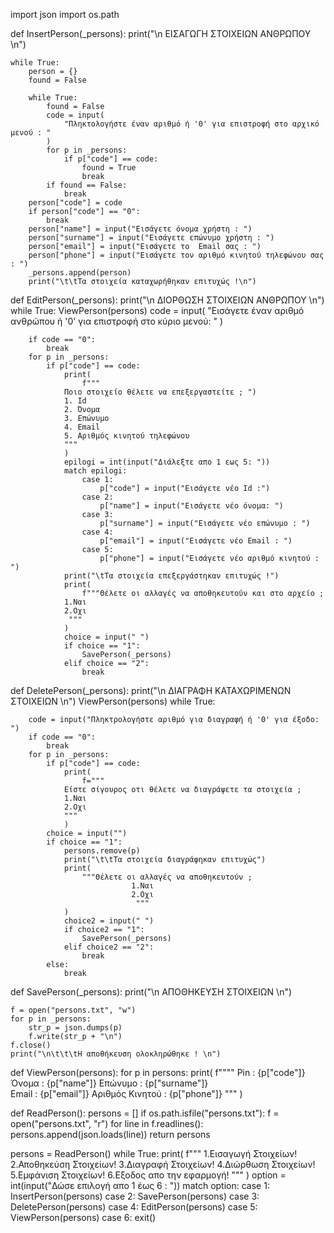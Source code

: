 import json
import os.path


def InsertPerson(_persons):
    print("\n ΕΙΣΑΓΩΓΗ ΣΤΟΙΧΕΙΩΝ ΑΝΘΡΩΠΟΥ \n")

    while True:
        person = {}
        found = False

        while True:
            found = False
            code = input(
                "Πληκτολογήστε έναν αριθμό ή '0' για επιστροφή στο αρχικό μενού : "
            )
            for p in _persons:
                if p["code"] == code:
                    found = True
                    break
            if found == False:
                break
        person["code"] = code
        if person["code"] == "0":
            break
        person["name"] = input("Εισάγετε όνομα χρήστη : ")
        person["surname"] = input("Εισάγετε επώνυμο χρήστη : ")
        person["email"] = input("Εισάγετε το  Email σας : ")
        person["phone"] = input("Εισάγετε τον αριθμό κινητού τηλεφώνου σας : ")
        _persons.append(person)
        print("\t\tΤα στοιχεία καταχωρήθηκαν επιτυχώς !\n")


def EditPerson(_persons):
    print("\n ΔΙΟΡΘΩΣΗ ΣΤΟΙΧΕΙΩΝ ΑΝΘΡΩΠΟΥ \n")
    while True:
        ViewPerson(persons)
        code = input(
            "Εισάγετε έναν αριθμό ανθρώπου  ή '0' για επιστροφή στο κύριο μενού: "
        )

        if code == "0":
            break
        for p in _persons:
            if p["code"] == code:
                print(
                    f"""
                Ποιο στοιχείο θέλετε να επεξεργαστείτε ; ")
                1. Id 
                2. Όνομα
                3. Επώνυμο
                4. Email
                5. Αριθμός κινητού τηλεφώνου
                """
                )
                epilogi = int(input("Διάλεξτε απο 1 εως 5: "))
                match epilogi:
                    case 1:
                        p["code"] = input("Εισάγετε νέο Id :")
                    case 2:
                        p["name"] = input("Εισάγετε νέο όνομα: ")
                    case 3:
                        p["surname"] = input("Εισάγετε νέο επώνυμο : ")
                    case 4:
                        p["email"] = input("Εισάγετε νέο Email : ")
                    case 5:
                        p["phone"] = input("Εισάγετε νέο αριθμό κινητού : ")
                print("\tΤα στοιχεία επεξεργάστηκαν επιτυχώς !")
                print(
                    f"""Θέλετε οι αλλαγές να αποθηκευτούν και στο αρχείο ;
                1.Ναι
                2.Οχι
                 """
                )
                choice = input(" ")
                if choice == "1":
                    SavePerson(_persons)
                elif choice == "2":
                    break


def DeletePerson(_persons):
    print("\n ΔΙΑΓΡΑΦΗ KΑΤΑΧΩΡΙΜΕΝΩΝ ΣΤΟΙΧΕΙΩΝ \n")
    ViewPerson(persons)
    while True:

        code = input("Πληκτρολογήστε αριθμό για διαγραφή ή '0' για έξοδο: ")
        if code == "0":
            break
        for p in _persons:
            if p["code"] == code:
                print(
                    f="""
                Είστε σίγουρος οτι θέλετε να διαγράψετε τα στοιχεία ;
                1.Ναι 
                2.Οχι
                """
                )
            choice = input("")
            if choice == "1":
                persons.remove(p)
                print("\t\tΤα στοιχεία διαγράφηκαν επιτυχώς")
                print(
                    """Θέλετε οι αλλαγές να αποθηκευτούν ;
                               1.Ναι
                               2.Οχι
                                """
                )
                choice2 = input(" ")
                if choice2 == "1":
                    SavePerson(_persons)
                elif choice2 == "2":
                    break
            else:
                break


def SavePerson(_persons):
    print("\n  ΑΠΟΘΗΚΕΥΣΗ ΣΤΟΙΧΕΙΩΝ  \n")

    f = open("persons.txt", "w")
    for p in _persons:
        str_p = json.dumps(p)
        f.write(str_p + "\n")
    f.close()
    print("\n\t\t\tΗ αποθήκευση ολοκληρώθηκε ! \n")


def ViewPerson(persons):
    for p in persons:
        print(
            f""""
        Pin : {p["code"]}
        Όνομα : {p["name"]}
        Επώνυμο : {p["surname"]}  
        Email : {p["email"]}
        Αριθμός Κινητού : {p["phone"]}  """
        )


def ReadPerson():
    persons = []
    if os.path.isfile("persons.txt"):
        f = open("persons.txt", "r")
        for line in f.readlines():
            persons.append(json.loads(line))
    return persons


persons = ReadPerson()
while True:
    print(
        f"""
          1.Εισαγωγή Στοιχείων!
          2.Αποθηκεύση Στοιχείων!
          3.Διαγραφή Στοιχείων!
          4.Διώρθωση Στοιχείων!
          5.Εμφάνιση Στοιχείων!
          6.Εξοδος απο την εφαρμογή!
         """
    )
    option = int(input("Δώσε επιλογή απο 1 έως 6 : "))
    match option:
        case 1:
            InsertPerson(persons)
        case 2:
            SavePerson(persons)
        case 3:
            DeletePerson(persons)
        case 4:
            EditPerson(persons)
        case 5:
            ViewPerson(persons)
        case 6:
            exit()
